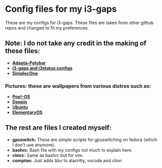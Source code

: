 # Config files for my i3-gaps
These are my configs for i3-gaps.
These files are taken from other github repos and changed to fit my preferences. 

## **Note**: I do not take any credit in the making of these files:

- [**Adapta-Polybar**](https://github.com/matoruru/polybar-adapta-theme)
- [**i3-gaps and i3status configs**](https://github.com/addy-dclxvi/i3-starterpack)
- [**SimplecOne**](https://github.com/luizfnunes/SimpleC-one-Conky)

### **Pictures:** these are wallpapers from various distros such as: 
- [**Pop!-OS**](https://pop.system76.com/)
- [**Deepin**](https://www.deepin.org/en/download/)
- [**Ubuntu**](https://ubuntu.com/)
- [**ElementaryOS**](https://elementary.io/en/)

## The rest are files I created myself:

- **gpuswitch:** These are simple scripts for gpuswitching on fedora (which I don't use anymore).
- **bashrc:** Bash file with my configs not much to explain here.
- **vimrc:** Same as bashrc but for vim.
- **compton:** Just adds blur to alacritty, vscode and clion
